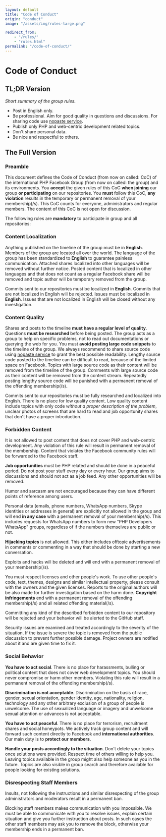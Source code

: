 ```yaml
---
layout: default
title: "Code of Conduct"
origin: "conduct"
image: "/assets/img/rules-large.png"

redirect_from:
    - "/rules/"
    - "rules.html"
permalink: "/code-of-conduct/"
---
```


# Code of Conduct

## TL;DR Version

*Short summary of the group rules.*

* Post in English only.
* Be professional. Aim for good quality in questions and discussions. For
  sharing code use [nopaste service](/nopaste).
* Publish only PHP and web-centric development related topics.
* Don't share personal data.
* Be nice and respectful to others.

## The Full Version

### Preamble

This document defines the Code of Conduct (from now on called: CoC) of the
international PHP Facebook Group (from now on called: the group) and its
environments. You **accept** the given rules of this CoC **when joining** our
group **or participating** on our repositories. You **must** follow this CoC,
**any violation** results in the temporary or permanent removal of your
membership(/s). This CoC counts for everyone, administrators and regular
members. The content of this CoC is not open for discussion.

The following rules are **mandatory** to participate in group and all
repositories:

### Content Localization

Anything published on the timeline of the group must be in **English**. Members
of the group are located all over the world. The language of the group has been
standardized to **English** to guarantee painless communication. Attached
shares localized into other languages will be removed without further notice.
Posted content that is localized in other languages and that does not count as
a regular Facebook share will be removed and topic author will be temporary
removed from the group.

Commits sent to our repositories must be localized in **English**. Commits that
are not localized in English will be rejected. Issues must be localized in
**English**. Issues that are not localized in English will be closed without
any investigation.

### Content Quality

Shares and posts to the timeline **must have a regular level of quality**.
Questions **must be researched** before being posted. The group acts as a group
to help on specific problems, not to read out documentations or querying the
web for you. You must **avoid posting large code snippets** to the timeline of
the group. We always recommend to share source code using
[nopaste service](/nopaste) to grant the best possible readability. Lengthy
source code posted to the timeline can be difficult to read, because of the
limited space on Facebook. Topics with large source code as their content will
be removed from the timeline of the group. Comments with large source code as
their content will be removed from the content stream. Repeatedly posting
lengthy source code will be punished with a permanent removal of the offending
membership(/s).

Commits sent to our repositories must be fully researched and localized into
English. There is no place for low quality content. Low quality content include
topics with only code *without a proper description of the problem*, unclear
photos of screens that are hard to read and job opportunity shares that don't
have a proper introduction.

### Forbidden Content

It is not allowed to post content that does not cover PHP and web-centric
development. Any violation of this rule will result in permanent removal of the
membership. Content that violates the Facebook community rules will be
forwarded to the Facebook staff.

**Job opportunities** must be PHP related and should be done in a peaceful
period. Do not post your stuff every day or every hour. Our group aims to
discussions and should not act as a job feed. Any other opportunities will be
removed.

Humor and sarcasm are not encouraged because they can have different points of
reference among users.

Personal data (emails, phone numbers, WhatsApp numbers, Skype identities or
addresses in general) are explicitly not allowed in the group and will end
**in any case** with a permanent removal of your membership(/s). This includes
requests for WhatsApp numbers to form new "PHP Developers WhatsApp" groups,
regardless of if the numbers themselves are public or not.

**Hijacking topics** is not allowed. This either includes offtopic
advertisements in comments or commenting in a way that should be done by
starting a new conversation.

Exploits and hacks will be deleted and will end with a permanent removal of
your membership(/s).

You must respect licenses and other people's work. To use other people's code,
text, themes, designs and similar intellectual property, please consult with
the owners and the given licenses. Reports to the original authors will be also
made for further investigation based on the harm done. **Copyright
infringements** end with a permanent removal of the offending membership(/s)
and all related offending material(/s).

Committing any kind of the described forbidden content to our repository will
be rejected and your behavior will be alerted to the GitHub staff.

Security issues are examined and treated accordingly to the severity of the
situation. If the issue is severe the topic is removed from the public
discussion to prevent further possible damage. Project owners are notified
about it and are given time to fix it.

### Social Behavior

**You have to act social**. There is no place for harassments, bulling or
political content that does not cover web development topics. You should never
compromise or harm other members. Violating this rule will result in a
permanent removal of the offending membership(/s).

**Discrimination is not acceptable**. Discrimination on the basis of race,
gender, sexual orientation, gender identity, age, nationality, religion,
technology and any other arbitrary exclusion of a group of people is unwelcome.
The use of sexualized language or imagery and unwelcome sexual attention or
advances is not acceptable.

**You have to act peaceful**. There is no place for terrorism, recruitment
shares and social honeypots. We actively track group content and will forward
such content directly to Facebook and **international authorities**. Our main
duty is to **protect our members**.

**Handle your posts accordingly to the situation**. Don't delete your topics
once solutions were provided. Respect time of others willing to help you.
Leaving topics available in the group might also help someone as you in the
future. Topics are also visible in group search and therefore available for
people looking for existing solutions.

### Disrespecting Staff Members

Insults, not following the instructions and similar disrespecting of the group
administrators and moderators result in a permanent ban.

Blocking staff members makes communication with you impossible. We must be able
to communicate with you to resolve issues, explain certain situation and give
you further instruction about posts. In such cases the other staff members may
ask you to remove the block, otherwise your membership ends in a permanent ban.
